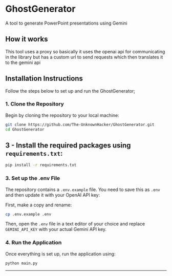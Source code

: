 # GhostGenerator

A tool to generate PowerPoint presentations using Gemini

## How it works

This tool uses a proxy so basically it uses the openai api for communicating in the library but has a custom url to send requests which then translates it to the gemini api

## Installation Instructions

Follow the steps below to set up and run the GhostGenerator;

### 1. Clone the Repository

Begin by cloning the repository to your local machine:

```bash
git clone https://github.com/The-UnknownHacker/GhostGenerator.git
cd GhostGenerator
```

## 3 -  Install the required packages using `requirements.txt`:

```bash
pip install -r requirements.txt
```

### 3. Set up the .env File

The repository contains a `.env.example` file. You need to save this as `.env` and then update it with your OpenAI API key:

First, make a copy and rename:

```bash
cp .env.example .env
```

Then, open the `.env` file in a text editor of your choice and replace `GEMINI_API_KEY` with your actual Gemini API key.

### 4. Run the Application

Once everything is set up, run the application using:

```bash
python main.py
```

---

